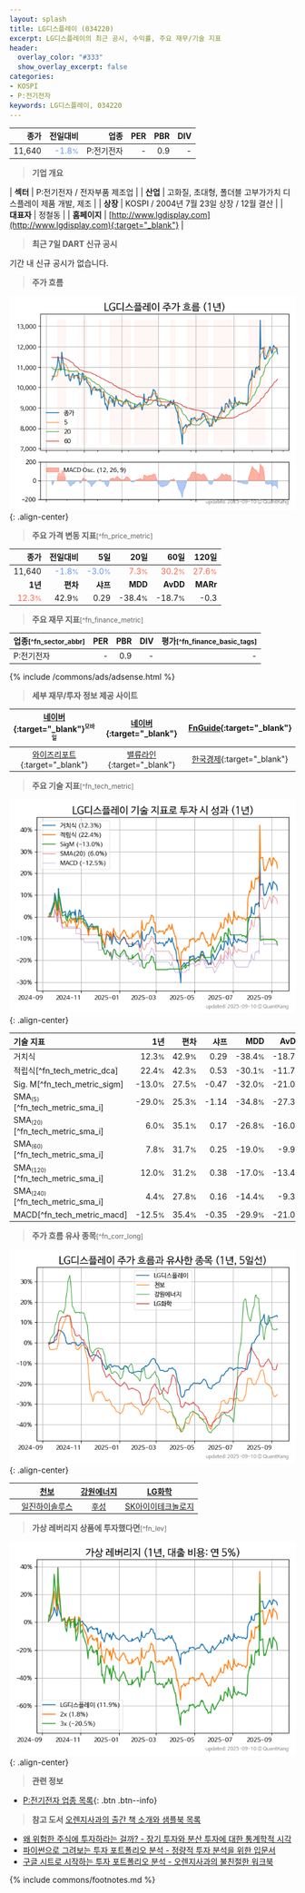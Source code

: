 ```yaml
---
layout: splash
title: LG디스플레이 (034220)
excerpt: LG디스플레이의 최근 공시, 수익률, 주요 재무/기술 지표
header:
  overlay_color: "#333"
  show_overlay_excerpt: false
categories:
- KOSPI
- P:전기전자
keywords: LG디스플레이, 034220
---
```


| **종가** | **전일대비** | **업종** | **PER** | **PBR** | **DIV** |
| -------: | -----------: | -------: | ------: | ------: | ------: |
| 11,640 | <span style="color: cornflowerblue">-1.8<small>%</small></span> | P:전기전자 | - | 0.9 | - |

<!-- more -->


> **기업 개요**<a id="company"></a>

| <span style="white-space:nowrap;">**섹터**</span> | P:전기전자 / 전자부품 제조업 |
| <span style="white-space:nowrap;">**산업**</span> | 고화질, 초대형, 폴더블 고부가가치 디스플레이 제품 개발, 제조 |
| <span style="white-space:nowrap;">**상장**</span> | KOSPI / 2004년 7월 23일 상장 / 12월 결산 |
| <span style="white-space:nowrap;">**대표자**</span> | 정철동 |
| <span style="white-space:nowrap;">**홈페이지**</span> | [http://www.lgdisplay.com](http://www.lgdisplay.com){:target="_blank"} |


> **최근 7일 DART 신규 공시**<a id="dart"></a>

기간 내 신규 공시가 없습니다.


> **주가 흐름**<a id="price"></a>

![034220](/stock/images/034220.png){: .align-center}


> **주요 가격 변동 지표**<small>[^fn_price_metric]</small>

| **종가** | **전일대비** | **5일** | **20일** | **60일** | **120일** |
| -------: | -----------: | ------: | -------: | -------: | --------: |
| 11,640 | <span style="color: cornflowerblue">-1.8<small>%</small></span> | <span style="color: cornflowerblue">-3.0<small>%</small></span> | <span style="color: tomato">7.3<small>%</small></span> | <span style="color: tomato">30.2<small>%</small></span> | <span style="color: tomato">27.6<small>%</small></span> |
| **1년** | **편차** | **샤프** | **MDD** | **AvDD** | **MARr** |
| <span style="color: tomato">12.3<small>%</small></span> | 42.9<small>%</small> | 0.29 | -38.4<small>%</small> | -18.7<small>%</small> | -0.3 |


> **주요 재무 지표**<small>[^fn_finance_metric]</small>

| **업종**<small>[^fn_sector_abbr]</small> | **PER** | **PBR** | **DIV** | **평가**<small>[^fn_finance_basic_tags]</small> |
| :--------------------------------------- | ------: | ------: | ------: | ----------------------------------------------: |
| P:전기전자 | - | 0.9 | - | - |



{% include /commons/ads/adsense.html %}

> **세부 재무/투자 정보 제공 사이트**

| [네이버](https://m.stock.naver.com/domestic/stock/034220/finance/summary){:target="_blank"}<sup><small>모바일</small></sup> | [네이버](https://finance.naver.com/item/coinfo.naver?code=034220){:target="_blank"} | [FnGuide](https://comp.fnguide.com/SVO2/ASP/SVD_Invest.asp?gicode=A034220&MenuYn=Y){:target="_blank"} |
| :---: | :---: | :---: |
| [와이즈리포트](https://comp.wisereport.co.kr/company/c1040001.aspx?cmp_cd=034220){:target="_blank"} | [밸류라인](https://www.valueline.co.kr/finance/summary/034220){:target="_blank"} | [한국경제](https://markets.hankyung.com/stock/034220/financial-summary){:target="_blank"} |


> **주요 기술 지표**<small>[^fn_tech_metric]</small>


![034220](/stock/images/034220_tech.png){: .align-center}

| **기술 지표** | **1년** | **편차** | **샤프** | **MDD** | **AvDD** |
| :------------ | ------: | -----------: | -------: | ------: | -------: |
| 거치식 | 12.3<small>%</small> | 42.9<small>%</small> | 0.29 | -38.4<small>%</small> | -18.7<small>%</small> |
| 적립식[^fn_tech_metric_dca] | 22.4<small>%</small> | 42.3<small>%</small> | 0.53 | -30.1<small>%</small> | -11.7<small>%</small> |
| Sig. M[^fn_tech_metric_sigm] | -13.0<small>%</small> | 27.5<small>%</small> | -0.47 | -32.0<small>%</small> | -21.0<small>%</small> |
| SMA<small><sub>(5)</sub></small>[^fn_tech_metric_sma_i] | -29.0<small>%</small> | 25.3<small>%</small> | -1.14 | -34.8<small>%</small> | -27.3<small>%</small> |
| SMA<small><sub>(20)</sub></small>[^fn_tech_metric_sma_i] | 6.0<small>%</small> | 35.1<small>%</small> | 0.17 | -26.8<small>%</small> | -16.0<small>%</small> |
| SMA<small><sub>(60)</sub></small>[^fn_tech_metric_sma_i] | 7.8<small>%</small> | 31.7<small>%</small> | 0.25 | -19.0<small>%</small> | -9.9<small>%</small> |
| SMA<small><sub>(120)</sub></small>[^fn_tech_metric_sma_i] | 12.0<small>%</small> | 31.2<small>%</small> | 0.38 | -17.0<small>%</small> | -13.4<small>%</small> |
| SMA<small><sub>(240)</sub></small>[^fn_tech_metric_sma_i] | 4.4<small>%</small> | 27.8<small>%</small> | 0.16 | -14.4<small>%</small> | -9.3<small>%</small> |
| MACD[^fn_tech_metric_macd] | -12.5<small>%</small> | 35.4<small>%</small> | -0.35 | -29.9<small>%</small> | -21.0<small>%</small> |


> **주가 흐름 유사 종목**<a id="corr"></a><small>[^fn_corr_long]</small>

![034220](/stock/images/034220_corr.png){: .align-center}

|       | [천보](/278280/) | [강원에너지](/114190/) | [LG화학](/051910/) |
| :---: | :------------------------------------: | :------------------------------------: | :------------------------------------: |
|       | [일진하이솔루스](/271940/) | [후성](/093370/) | [SK아이이테크놀로지](/361610/) |


> **가상 레버리지 상품에 투자했다면**<a id="2x"></a><small>[^fn_lev]</small>

![034220](/stock/images/034220_2x.png){: .align-center}


> **관련 정보**

- [P:전기전자 업종 목록](/stats/sector/kospi_업종_전기전자_종목/){: .btn .btn--info}

> **참고 도서** [오렌지사과의 출간 책 소개와 샘플북 목록](https://kongdori.tistory.com/691)

- [왜 위험한 주식에 투자하라는 걸까? - 장기 투자와 분산 투자에 대한 통계학적 시각](https://kongdori.tistory.com/421)
- [파이썬으로 그려보는 투자 포트폴리오 분석  - 정량적 투자 분석을 위한 입문서](https://kongdori.tistory.com/643)
- [구글 시트로 시작하는 투자 포트폴리오 분석 - 오렌지사과의 불친절한 워크북](https://kongdori.tistory.com/449)


{% include commons/footnotes.md %}